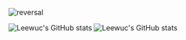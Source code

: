 ![reversal](https://capsule-render.vercel.app/api?type=rect&text=Hello😄&fontAlign=30&fontSize=30&desc=&descAlign=60&descAlignY=50&theme=cobalt)
<!--
**Leewuc/Leewuc** is a ✨ _special_ ✨ repository because its `README.md` (this file) appears on your GitHub profile.

Here are some ideas to get you started:

- 🔭 I’m currently working on ...
- 🌱 I’m currently learning ...
- 👯 I’m looking to collaborate on ...
- 🤔 I’m looking for help with ...
- 💬 Ask me about ...
- 📫 How to reach me: ...
- 😄 Pronouns: ...
- ⚡ Fun fact: ...
-->
![Leewuc's GitHub stats](https://github-readme-stats.vercel.app/api?username=Leewuc&show_icons=true&theme=great-gatsby)
![Leewuc's GitHub stats](https://github-readme-stats.vercel.app/api/top-langs/?username=Leewuc&layout=compact)
